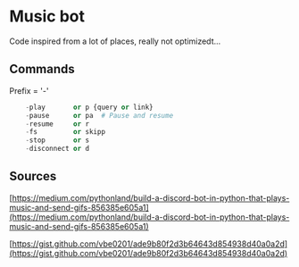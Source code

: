 # Music bot

Code inspired from a lot of places, really not optimizedt...  

## Commands
Prefix = '-'
```py
	-play       or p {query or link}  
	-pause      or pa  # Pause and resume 
	-resume     or r
	-fs         or skipp
	-stop       or s
	-disconnect or d
```

## Sources
[https://medium.com/pythonland/build-a-discord-bot-in-python-that-plays-music-and-send-gifs-856385e605a1](https://medium.com/pythonland/build-a-discord-bot-in-python-that-plays-music-and-send-gifs-856385e605a1)

[https://gist.github.com/vbe0201/ade9b80f2d3b64643d854938d40a0a2d](https://gist.github.com/vbe0201/ade9b80f2d3b64643d854938d40a0a2d)



